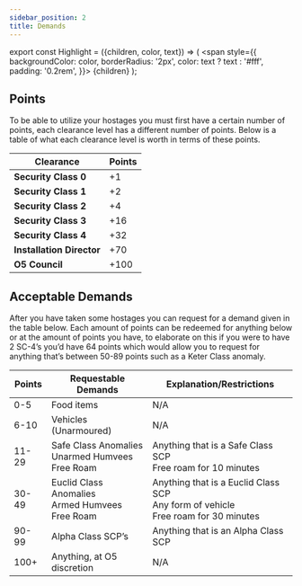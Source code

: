 ```yaml
---
sidebar_position: 2
title: Demands
---
```


export const Highlight = ({children, color, text}) => (
<span
style={{
      backgroundColor: color,
      borderRadius: '2px',
      color: text ? text : '#fff',
      padding: '0.2rem',
    }}>
{children}
</span>
);

## Points

To be able to utilize your hostages you must first have a certain number of points, each clearance level has a different number of points. Below is a table of what each clearance level is worth in terms of these points.

| Clearance | Points |
| ----------------- | ------------------------ |
| <Highlight color="#cccccc">**Security Class 0**</Highlight> | +1 |
| <Highlight color="#ffff00">**Security Class 1**</Highlight> | +2 |
| <Highlight color="#f1c232">**Security Class 2**</Highlight> | +4 |
| <Highlight color="#0084ff">**Security Class 3**</Highlight> | +16 |
| <Highlight color="#e13238">**Security Class 4**</Highlight> | +32 |
| <Highlight color="#e13238">**Installation Director**</Highlight> | +70 |
| <Highlight color="#e13238">**O5 Council**</Highlight> | +100 |

## Acceptable Demands

After you have taken some hostages you can request for a demand given in the table below. Each amount of points can be redeemed for anything below or at the amount of points you have, to elaborate on this if you were to have 2 SC-4’s you’d have 64 points which would allow you to request for anything that’s between 50-89 points such as a Keter Class anomaly.

| Points | Requestable Demands | Explanation/Restrictions |
| ----------------- | ------------------- | ------------------------ |
| 0-5 | Food items | N/A |
| 6-10 | Vehicles (Unarmoured) | N/A |
| 11-29 | Safe Class Anomalies<br/>Unarmed Humvees<br/>Free Roam | Anything that is a Safe Class SCP<br/>Free roam for 10 minutes |
| 30-49 | Euclid Class Anomalies<br/>Armed Humvees<br/>Free Roam | Anything that is a Euclid Class SCP<br/>Any form of vehicle<br/>Free roam for 30 minutes |
| 90-99 | Alpha Class SCP’s<br/> | Anything that is an Alpha Class SCP |
| 100+ | Anything, at O5 discretion | N/A |